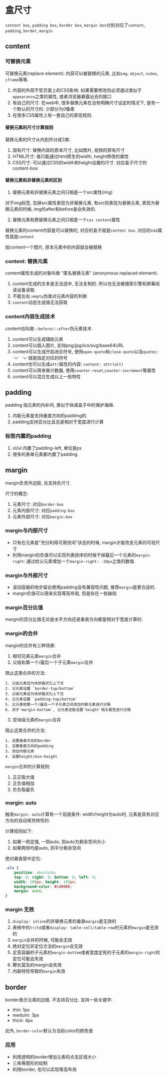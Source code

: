 # 盒尺寸

`content box`,  `padding box`, `border box`, `margin box`分别对应了`content`, `padding`, `border`, `margin`

## content

###  可替换元素

可替换元素(replace element): 内容可以被替换的元素, 比如`img`, `object`, `video`, `iframe`等等. 

1. 内容的外观不受页面上的CSS影响. 如果需要修改则必须通过类似于`appearance`之类的属性,  或者浏览器暴露出去的接口
2. 有自己的尺寸. 在web中, 很多替换元素在没有明确尺寸设定的情况下, 是有一个默认的尺寸的. 少部分为0像素
3. 在很多CSS属性上有一套自己的表现规则.

#### 替换元素的尺寸计算规则

替换元素的尺寸从内到外分成3类: 

1. 固有尺寸: 替换内容的原本尺寸, 比如图片, 视频的原有尺寸
2. HTML尺寸: 值只能通过html原生的width, height修改的属性
3. CSS尺寸: 可以通过CSS的width和height设置的尺寸. 对应盒子尺寸的content-box

#### 替换元素和非替换元素的区别

1. 替换元素和非替换元素之间只相差一个src属性(img)

对于img标签, 去掉src属性表现为非替换元素, 有src则表现为替换元素, 表现为替换元素的时候, img的after和before是会失效的.

2. 替换元素和费替换元素之间只相差一个`css content`属性

替换元素的content内容是可以替换的, 对应的盒子就是`content box`. 对应的css属性就是`content`

给content一个图片, 原本元素中的内容就会被替换


### content: 替换元素

content属性生成的对象叫做 "匿名替换元素" (anonymous replaced element). 

1. content生成的文本是无法选中, 无法复制的. 所以也无法被搜索引擎和屏幕阅读设备读取. 
2. 不能左右`:empty`伪类对元素内容的判断
3. `content`动态生成值无法获取


### content内容生成技术

content也叫做`::before/::after`伪元素技术. 

1. content可以生成辅助元素
2. content可以插入图片, 支持png/jpg/ico/svg/base64URL
3. content可以生成开启闭合符号, 使用`open-quote`和`close-quote`以及`quotes: '<' '>'`就能指定对应的符号
4. content也可以生成`attr`属性的内容: `content: attr(alt)`
5. content可以用来做计数器, 使用`counter-reset`,`counter-increment`等属性
6. content可以混合生成以上一些特性


## padding

padding 指元素的内补间, 类似于快递盒子中的保护海绵. 

1. 内联元素是支持垂直方向的padding的.
2. padding支持百分比且总是相对于宽度进行计算

### 标签内置的padding

1. ol/ul 内置了padding-left, 单位是px
2. 很多的表单元素都内置了padding


## margin

margin负责外边距, 且支持负尺寸.

尺寸的概念:

1. 元素尺寸: 对应`border-box`
2. 元素内部尺寸: 对应`padding-box`
3. 元素外部尺寸: 对应`margin-box`

### margin与内部尺寸

- 只有在元素是"充分利用可用空间"状态的时候, margin才能改变元素的可视尺寸
- 利用margin的负值可以实现列表排序的时候干掉最后一个元素的`margin-right`: 通过给父元素增加一个`margin-right: -20px`之类的数值.

### margin与外部尺寸

- 滚动容器的地步留白使用padding会有兼容性问题, 推荐`margin`是更合适的.
- margin负值可以用来实现等高布局, 但是存在一些缺陷

### margin百分比值

margin的百分比值无论是水平方向还是垂直方向都是相对于宽度计算的. 

### margin的合并

margin的合并有三种场景: 

1. 相邻兄弟元素`margin`合并
2. 父级和第一个/最后一个子元素`margin`合并
    
阻止这类合并的方法: 

    1. 父级元素设为块状格式化上下文
    2. 父元素设置 `border-top/bottom`
    3. 父级元素设为块状格式化上下文
    4. 父元素设置 `padding-top/bottom`
    5. 父元素和第一个/最后一个子元素之间添加内联元素进行分隔
    6. 对于`margin-bottom`, 父元素还能设置`height`相关属性进行分隔

3. 空块级元素的`margin`合并

阻止这类合并的方法:

    1. 设置垂直方向的border
    2. 设置垂直方向的padding
    3. 添加内联元素
    4. 设置height/min-height


`margin`合并的计算规则: 

1. 正正取大值
2. 正负值相加
3. 负负取最负

### margin: auto

触发`margin: auto`计算有一个前提条件: width/height为auto时, 元素是具有对应方向的自动填充特性的.

计算规则如下:

1. 如果一侧定值, 一侧auto, 则auto为剩余空间大小
2. 如果两侧均是auto, 则平分剩余空间

绝对垂直居中定位:

```css
.ele { 
    position: absolute; 
    top: 0; right: 0; bottom: 0; left: 0;
    width: 200px; height: 100px;
    background-color: #cd0000;
    margin: auto;
}
```

### margin 无效

1. `display: inline`的非替换元素的垂直`margin`是无效的
2. 表格中的`tr/td`或者`display: table-cell/table-row`的元素的`margin`是无效的
3. `margin`合并的时候, 可能会无效
4. 绝对定位非定位方法的`margin`会无效
5. 定高容器的子元素的`margin-bottom`或者宽度定死的子元素的`margin-right`的定位可能会失效
6. 鞭长莫及的margin会失效
7. 内联特性导致的`margin`失效

## border

border表示元素的边框. 不支持百分比. 支持一些关键字:

- thin: 1px
- meduim: 3px
- thick: 4px

此外, `border-color`默认为当前color的颜色值

### 应用

- 利用透明的border增加元素的点击区域大小
- 三角等图形的绘制
- 利用border, 也可以实现等高布局

